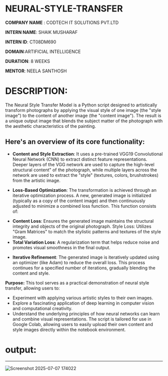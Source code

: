 # NEURAL-STYLE-TRANSFER

**COMPANY NAME** : CODTECH IT SOLUTIONS PVT.LTD

**INTERN NAME**: SHAIK MUSHARAF

**INTERN ID**: CT08DM690

**DOMAIN**:ARTIFICIAL INTELLIGENCE

**DURATION**: 8 WEEKS

**MENTOR**: NEELA SANTHOSH

# DESCRIPTION:
The Neural Style Transfer Model is a Python script designed to artistically transform photographs by applying the visual style of one image (the "style image") to the content of another image (the "content image"). The result is a unique output image that blends the subject matter of the photograph with the aesthetic characteristics of the painting.

## Here's an overview of its core functionality:

- **Content and Style Extraction**: It uses a pre-trained VGG19 Convolutional Neural Network (CNN) to extract distinct feature representations. Deeper layers of the VGG network are used to capture the high-level structural    content" of the photograph, while multiple layers across the network are used to extract the "style" (textures, colors, brushstrokes) from the artistic image.
* **Loss-Based Optimization**: The transformation is achieved through an iterative optimization process. A new, generated image is initialized (typically as a copy of the content image) and then continuously adjusted to minimize a combined loss function. This function consists of:
- **Content Loss**: Ensures the generated image maintains the structural integrity and objects of the original photograph.
Style Loss: Utilizes "Gram Matrices" to match the stylistic patterns and textures of the style image.
- **Total Variation Loss**: A regularization term that helps reduce noise and promotes visual smoothness in the final output.
+ **Iterative Refinement**: The generated image is iteratively updated using an optimizer (like Adam) to reduce the overall loss. This process continues for a specified number of iterations, gradually blending the content and style.

**Purpose:**
This tool serves as a practical demonstration of neural style transfer, allowing users to:

- Experiment with applying various artistic styles to their own images.
- Explore a fascinating application of deep learning in computer vision and computational creativity.
- Understand the underlying principles of how neural networks can learn and combine visual representations.
The script is tailored for use in Google Colab, allowing users to easily upload their own content and style images directly within the notebook environment.
# output:
---
![Screenshot 2025-07-07 174022](https://github.com/user-attachments/assets/b31e79a7-68f4-4bf2-a6c1-96a2409a0c08)

